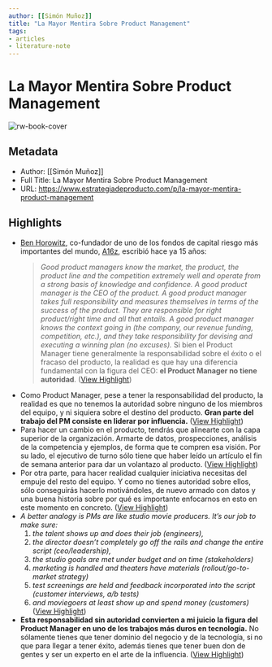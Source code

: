 ```yaml
---
author: [[Simón Muñoz]]
title: "La Mayor Mentira Sobre Product Management"
tags: 
- articles
- literature-note
---
```

# La Mayor Mentira Sobre Product Management

![rw-book-cover](https://substackcdn.com/image/fetch/w_1200,h_600,c_limit,f_jpg,q_auto:good,fl_progressive:steep/https%3A%2F%2Fbucketeer-e05bbc84-baa3-437e-9518-adb32be77984.s3.amazonaws.com%2Fpublic%2Fimages%2Fcce2a383-78a2-4da5-9356-2694d7a201df_751x500.jpeg)

## Metadata
- Author: [[Simón Muñoz]]
- Full Title: La Mayor Mentira Sobre Product Management
- URL: https://www.estrategiadeproducto.com/p/la-mayor-mentira-product-management

## Highlights
- [Ben Horowitz](https://en.wikipedia.org/wiki/Ben_Horowitz), co-fundador de uno de los fondos de capital riesgo más importantes del mundo, [A16z](https://a16z.com/), escribió hace ya 15 años:
  > *Good product managers know the market, the product, the product line and the competition extremely well and operate from a strong basis of knowledge and confidence. A good product manager is the CEO of the product. A good product manager takes full responsibility and measures themselves in terms of the success of the product. They are responsible for right product/right time and all that entails. A good product manager knows the context going in (the company, our revenue funding, competition, etc.), and they take responsibility for devising and executing a winning plan (no excuses).*
  Si bien el Product Manager tiene generalmente la responsabilidad sobre el éxito o el fracaso del producto, la realidad es que hay una diferencia fundamental con la figura del CEO: **el Product Manager no tiene autoridad**. ([View Highlight](https://read.readwise.io/read/01h66cq7t4h60wfr5s5b94cxv3))
- Como Product Manager, pese a tener la responsabilidad del producto, la realidad es que no tenemos la autoridad sobre ninguno de los miembros del equipo, y ni siquiera sobre el destino del producto. **Gran parte del trabajo del PM consiste en liderar por influencia.** ([View Highlight](https://read.readwise.io/read/01h66cqph0qcpy63b3fdv5jy71))
- Para hacer un cambio en el producto, tendrás que alinearte con la capa superior de la organización. Armarte de datos, prospecciones, análisis de la competencia y ejemplos, de forma que te compren esa visión. Por su lado, el ejecutivo de turno sólo tiene que haber leído un artículo el fin de semana anterior para dar un volantazo al producto. ([View Highlight](https://read.readwise.io/read/01h66cr0jmgnsaa1h58j3p8yr7))
- Por otra parte, para hacer realidad cualquier iniciativa necesitas del empuje del resto del equipo. Y como no tienes autoridad sobre ellos, sólo conseguirás hacerlo motivándoles, de nuevo armado con datos y una buena historia sobre por qué es importante enfocarnos en esto en este momento en concreto. ([View Highlight](https://read.readwise.io/read/01h66cr7yjqhhyvx0z5efx1dy6))
- *A better analogy is PMs are like studio movie producers. It’s our job to make sure:*
  1. *the talent shows up and does their job (engineers),*
  2. *the director doesn’t completely go off the rails and change the entire script (ceo/leadership),*
  3. *the studio goals are met under budget and on time (stakeholders)*
  4. *marketing is handled and theaters have materials (rollout/go-to-market strategy)*
  5. *test screenings are held and feedback incorporated into the script (customer interviews, a/b tests)*
  6. *and moviegoers at least show up and spend money (customers)* ([View Highlight](https://read.readwise.io/read/01h66crx0chbvfrsz8kdccfndj))
- **Esta responsabilidad sin autoridad convierten a mi juicio la figura del Product Manager en uno de los trabajos más duros en tecnología.** No sólamente tienes que tener dominio del negocio y de la tecnología, si no que para llegar a tener éxito, además tienes que tener buen don de gentes y ser un experto en el arte de la influencia. ([View Highlight](https://read.readwise.io/read/01h66ct11xd03c4zf2w01sraxq))

